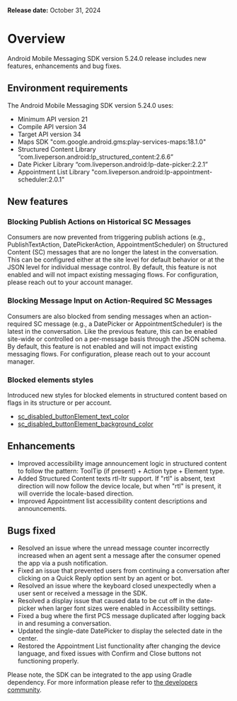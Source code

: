 **Release date:** October 31, 2024

# Overview

Android Mobile Messaging SDK version 5.24.0 release includes new features, enhancements and bug fixes.

## Environment requirements

The Android Mobile Messaging SDK version 5.24.0 uses:

- Minimum API version 21
- Compile API version 34
- Target API version 34
- Maps SDK "com.google.android.gms:play-services-maps:18.1.0"
- Structured Content Library “com.liveperson.android:lp_structured_content:2.6.6”
- Date Picker Library “com.liveperson.android:lp-date-picker:2.2.1”
- Appointment List Library "com.liveperson.android:lp-appointment-scheduler:2.0.1"

## New features

### Blocking Publish Actions on Historical SC Messages 

Consumers are now prevented from triggering publish actions (e.g., PublishTextAction, DatePickerAction, AppointmentScheduler)
on Structured Content (SC) messages that are no longer the latest in the conversation.
This can be configured either at the site level for default behavior or at the JSON level for individual message control.
By default, this feature is not enabled and will not impact existing messaging flows. For configuration, please reach out to your account manager.

### Blocking Message Input on Action-Required SC Messages

Consumers are also blocked from sending messages when an action-required SC message (e.g., a DatePicker or AppointmentScheduler)
is the latest in the conversation.
Like the previous feature, this can be enabled site-wide or controlled on a per-message basis through the JSON schema.
By default, this feature is not enabled and will not impact existing messaging flows. For configuration, please reach out to your account manager.

### Blocked elements styles

Introduced new styles for blocked elements in structured content based on flags in its structure or per account.

- [sc_disabled_buttonElement_text_color](https://developers.liveperson.com/mobile-app-messaging-sdk-for-android-sdk-attributes-5-0-and-above.html#sc_disabled_buttonelement_text_color)
- [sc_disabled_buttonElement_background_color](https://developers.liveperson.com/mobile-app-messaging-sdk-for-android-sdk-attributes-5-0-and-above.html#sc_disabled_buttonelement_background_color)

## Enhancements

- Improved accessibility image announcement logic in structured content to follow the pattern: ToolTip (if present) + Action type + Element type.
- Added Structured Content texts rtl-ltr support. If "rtl" is absent, text direction will now follow the device locale, but when "rtl" is present, it will override the locale-based direction.
- Improved Appointment list accessibility content descriptions and announcements.

## Bugs fixed

- Resolved an issue where the unread message counter incorrectly increased when an agent sent a message after the consumer opened the app via a push notification.
- Fixed an issue that prevented users from continuing a conversation after clicking on a Quick Reply option sent by an agent or bot.
- Resolved an issue where the keyboard closed unexpectedly when a user sent or received a message in the SDK.
- Resolved a display issue that caused data to be cut off in the date-picker when larger font sizes were enabled in Accessibility settings.
- Fixed a bug where the first PCS message duplicated after logging back in and resuming a conversation.
- Updated the single-date DatePicker to display the selected date in the center.
- Restored the Appointment List functionality after changing the device language, and fixed issues with Confirm and Close buttons not functioning properly.

Please note, the SDK can be integrated to the app using Gradle dependency. For more information please refer to [the developers community](https://developers.liveperson.com/android-quickstart.html).